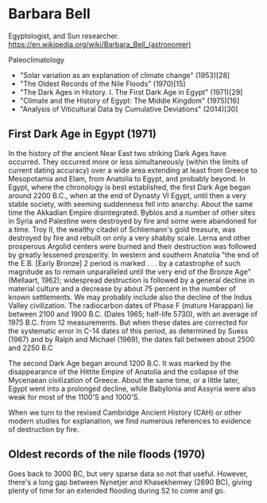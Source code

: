 # Barbara Bell

Egyptologist, and Sun researcher. https://en.wikipedia.org/wiki/Barbara_Bell_(astronomer)

Paleoclimatology
- "Solar variation as an explanation of climate change" (1953)[28]
- "The Oldest Records of the Nile Floods" (1970)[15]
- "The Dark Ages in History. I. The First Dark Age in Egypt" (1971)[29]
- "Climate and the History of Egypt: The Middle Kingdom" (1975)[16]
- "Analysis of Viticultural Data by Cumulative Deviations" (2014)[30]

## First Dark Age in Egypt (1971)

In the history of the ancient Near East two striking Dark Ages have occurred. They occurred more or less simultaneously (within the limits of current dating accuracy) over a wide area extending at least from Greece to Mesopotamia and Elam, from Anatolia to Egypt, and probably beyond. In Egypt, where the chronology is best established, the first Dark Age began around 2200 B.C., when at the end of Dynasty VI Egypt, until then a very stable society, with seeming suddenness fell into anarchy. About the same time the Akkadian Empire disintegrated. Byblos and a number of other sites in Syria and Palestine were destroyed by fire and some were abandoned for a time. Troy II, the wealthy citadel of Schliemann's gold treasure, was destroyed by fire and rebuilt on only a very shabby scale. Lerna and other prosperous Argolid centers were burned and their destruction was followed by greatly lessened prosperity. In western and southern Anatolia "the end of the E.B. [Early Bronze] 2 period is marked . . . by a catastrophe of such magnitude as to remain unparalleled until the very end of the Bronze Age" (Mellaart, 1962); widespread destruction is followed by a general decline in material culture and a decrease by about 75 percent in the number of known settlements. We may probably include also the decline of the Indus Valley civilization. The radiocarbon dates of Phase F (mature Harappan) lie between 2100 and 1900 B.C. (Dales 1965; half-life 5730), with an average of 1975 B.C. from 12 measurements. But when these dates are corrected for the systematic error in C-14 dates of this period, as determined by Suess (1967) and by Ralph and Michael (1969), the dates fall between about 2500 and 2250 B.C

The second Dark Age began around 1200 B.C. It was marked by the disappearance of the Hittite Empire of Anatolia and the collapse of the Mycenaean civilization of Greece. About the same time, or a little later, Egypt went into a prolonged decline, while Babylonia and Assyria were also weak for most of the 1100'S and 1000'S.

When we turn to the revised Cambridge Ancient History (CAH) or other modern studies for
explanation, we find numerous references to evidence of destruction by fire.

## Oldest records of the nile floods (1970)

Goes back to 3000 BC, but very sparse data so not that useful. However, there's a long gap between Nynetjer and Khasekhemwy (2690 BC), giving plenty of time for an extended flooding during S2 to come and go.
